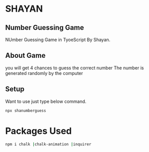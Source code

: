 # SHAYAN #
## Number Guessing Game ##


NUmber Guessing Game in TyoeScript By Shayan.

## About Game
you will get 4 chances to guess the correct number 
The number is generated randomly by the computer 

## Setup
Want to use just type below command.
```bash
npx shanumberguess
```

# Packages Used
```bash
npm i chalk |chalk-animation |inquirer
```
